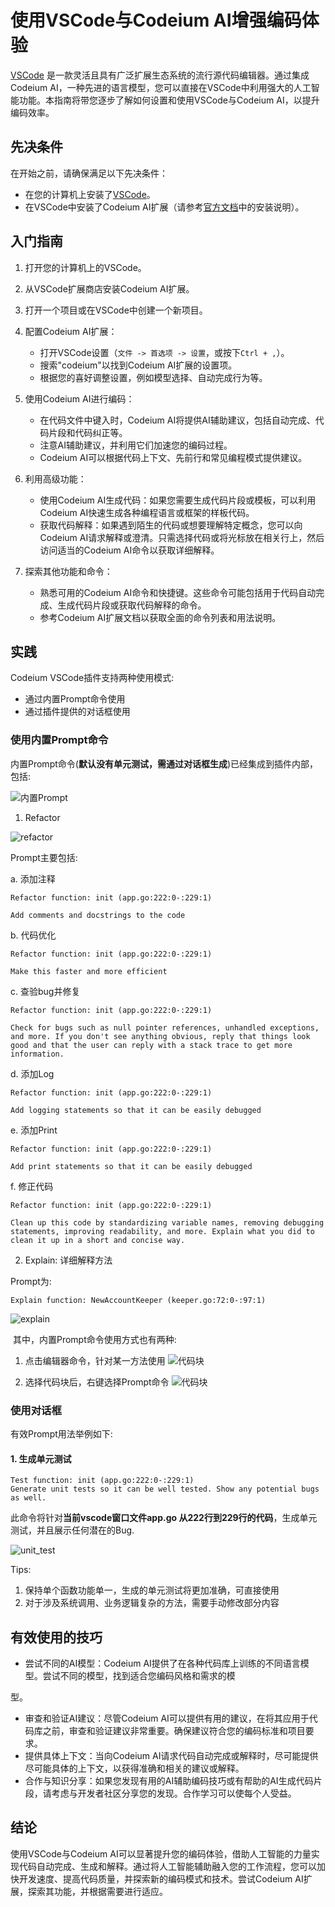 # 使用VSCode与Codeium AI增强编码体验

[VSCode](https://code.visualstudio.com/) 是一款灵活且具有广泛扩展生态系统的流行源代码编辑器。通过集成Codeium AI，一种先进的语言模型，您可以直接在VSCode中利用强大的人工智能功能。本指南将带您逐步了解如何设置和使用VSCode与Codeium AI，以提升编码效率。

## 先决条件

在开始之前，请确保满足以下先决条件：

- 在您的计算机上安装了[VSCode](https://code.visualstudio.com/)。
- 在VSCode中安装了Codeium AI扩展（请参考[官方文档](https://codeium.dev/)中的安装说明）。

## 入门指南

1. 打开您的计算机上的VSCode。

2. 从VSCode扩展商店安装Codeium AI扩展。

3. 打开一个项目或在VSCode中创建一个新项目。

4. 配置Codeium AI扩展：
   - 打开VSCode设置（`文件 -> 首选项 -> 设置`，或按下`Ctrl + ,`）。
   - 搜索"codeium"以找到Codeium AI扩展的设置项。
   - 根据您的喜好调整设置，例如模型选择、自动完成行为等。

5. 使用Codeium AI进行编码：
   - 在代码文件中键入时，Codeium AI将提供AI辅助建议，包括自动完成、代码片段和代码纠正等。
   - 注意AI辅助建议，并利用它们加速您的编码过程。
   - Codeium AI可以根据代码上下文、先前行和常见编程模式提供建议。

6. 利用高级功能：
   - 使用Codeium AI生成代码：如果您需要生成代码片段或模板，可以利用Codeium AI快速生成各种编程语言或框架的样板代码。
   - 获取代码解释：如果遇到陌生的代码或想要理解特定概念，您可以向Codeium AI请求解释或澄清。只需选择代码或将光标放在相关行上，然后访问适当的Codeium AI命令以获取详细解释。

7. 探索其他功能和命令：
   - 熟悉可用的Codeium AI命令和快捷键。这些命令可能包括用于代码自动完成、生成代码片段或获取代码解释的命令。
   - 参考Codeium AI扩展文档以获取全面的命令列表和用法说明。

## 实践

Codeium VSCode插件支持两种使用模式:

- 通过内置Prompt命令使用
- 通过插件提供的对话框使用

### 使用内置Prompt命令

内置Prompt命令(**默认没有单元测试，需通过对话框生成**)已经集成到插件内部，包括:

![内置Prompt](../images/codeium_inner_prompt.png)

1. Refactor

![refactor](../images/codeium_refactor_commands.png)

Prompt主要包括:

a. 添加注释

```text
Refactor function: init (app.go:222:0-:229:1)

Add comments and docstrings to the code
```

b. 代码优化

```text
Refactor function: init (app.go:222:0-:229:1)

Make this faster and more efficient
```

c. 查验bug并修复

```text
Refactor function: init (app.go:222:0-:229:1)

Check for bugs such as null pointer references, unhandled exceptions, and more. If you don't see anything obvious, reply that things look good and that the user can reply with a stack trace to get more information.
```

d. 添加Log

```text
Refactor function: init (app.go:222:0-:229:1)

Add logging statements so that it can be easily debugged
```

e. 添加Print

```text
Refactor function: init (app.go:222:0-:229:1)

Add print statements so that it can be easily debugged
```

f. 修正代码

```text
Refactor function: init (app.go:222:0-:229:1)

Clean up this code by standardizing variable names, removing debugging statements, improving readability, and more. Explain what you did to clean it up in a short and concise way.
```

2. Explain: 详细解释方法

Prompt为:

```text
Explain function: NewAccountKeeper (keeper.go:72:0-:97:1)
```

![explain](../images/codeium_explain.png)

 其中，内置Prompt命令使用方式也有两种:

1. 点击编辑器命令，针对某一方法使用
![代码块](../images/codeium_function.png)

2. 选择代码块后，右键选择Prompt命令
![代码块](../images/codeium_selected_block.png)

### 使用对话框

有效Prompt用法举例如下:

#### 1. 生成单元测试

```text
Test function: init (app.go:222:0-:229:1)
Generate unit tests so it can be well tested. Show any potential bugs as well.
```

此命令将针对**当前vscode窗口文件app.go 从222行到229行的代码**，生成单元测试，并且展示任何潜在的Bug.

![unit_test](../images/codeium_chat_unitest.png)

Tips:

1. 保持单个函数功能单一，生成的单元测试将更加准确，可直接使用
2. 对于涉及系统调用、业务逻辑复杂的方法，需要手动修改部分内容

## 有效使用的技巧

- 尝试不同的AI模型：Codeium AI提供了在各种代码库上训练的不同语言模型。尝试不同的模型，找到适合您编码风格和需求的模

型。

- 审查和验证AI建议：尽管Codeium AI可以提供有用的建议，在将其应用于代码库之前，审查和验证建议非常重要。确保建议符合您的编码标准和项目要求。
- 提供具体上下文：当向Codeium AI请求代码自动完成或解释时，尽可能提供尽可能具体的上下文，以获得准确和相关的建议或解释。
- 合作与知识分享：如果您发现有用的AI辅助编码技巧或有帮助的AI生成代码片段，请考虑与开发者社区分享您的发现。合作学习可以使每个人受益。

## 结论

使用VSCode与Codeium AI可以显著提升您的编码体验，借助人工智能的力量实现代码自动完成、生成和解释。通过将人工智能辅助融入您的工作流程，您可以加快开发速度、提高代码质量，并探索新的编码模式和技术。尝试Codeium AI扩展，探索其功能，并根据需要进行适应。

